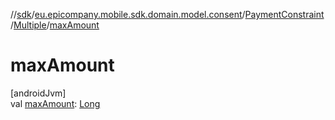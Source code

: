 //[sdk](../../../../index.md)/[eu.epicompany.mobile.sdk.domain.model.consent](../../index.md)/[PaymentConstraint](../index.md)/[Multiple](index.md)/[maxAmount](max-amount.md)

# maxAmount

[androidJvm]\
val [maxAmount](max-amount.md): [Long](https://kotlinlang.org/api/latest/jvm/stdlib/kotlin/-long/index.html)
